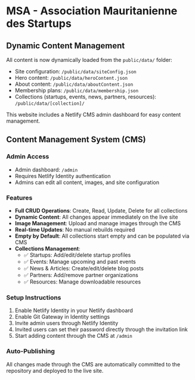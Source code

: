 # MSA - Association Mauritanienne des Startups

## Dynamic Content Management

All content is now dynamically loaded from the `public/data/` folder:
- Site configuration: `/public/data/siteConfig.json`
- Hero content: `/public/data/heroContent.json`
- About content: `/public/data/aboutContent.json`
- Membership plans: `/public/data/membership.json`
- Collections (startups, events, news, partners, resources): `/public/data/[collection]/`

This website includes a Netlify CMS admin dashboard for easy content management.
## Content Management System (CMS)
### Admin Access
- Admin dashboard: `/admin`
- Requires Netlify Identity authentication
- Admins can edit all content, images, and site configuration
### Features
- **Full CRUD Operations**: Create, Read, Update, Delete for all collections
- **Dynamic Content**: All changes appear immediately on the live site
- **Image Management**: Upload and manage images through the CMS
- **Real-time Updates**: No manual rebuilds required
- **Empty by Default**: All collections start empty and can be populated via CMS
- **Collections Management**:
  - ✅ Startups: Add/edit/delete startup profiles
  - ✅ Events: Manage upcoming and past events
  - ✅ News & Articles: Create/edit/delete blog posts
  - ✅ Partners: Add/remove partner organizations
  - ✅ Resources: Manage downloadable resources
### Setup Instructions
1. Enable Netlify Identity in your Netlify dashboard
2. Enable Git Gateway in Identity settings
3. Invite admin users through Netlify Identity
4. Invited users can set their password directly through the invitation link
5. Start adding content through the CMS at `/admin`
### Auto-Publishing
All changes made through the CMS are automatically committed to the repository and deployed to the live site.